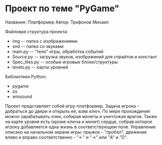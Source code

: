 # Проект по теме "PyGame"
Название: Платформер
Автор: Трифонов Михаил

Файловая структура проекта:
- img -- папка с изображениями
- snd -- папка со звуками
- main.py -- "тело" игры, обработка событий
- Source.py -- загрузка звуков, изображений для спрайтов и констант
- Spec_tiles.py -- особые игровые блоки/структуры
- levels.py -- карты уровней

Библиотеки Python:
- pygame
- os
- winsound

Проект представляет собой игру-платформер. Задача игрока - добраться до двери и открыть её, взяв ключ.
По мере прохождения можно зарабатывать очки, собирая монеты и уничтожая врагов. Также на карте уровня есть (кроме ключа и монет) сердце, собрав
которое игроку добавляется одна жизнь в соответствующем поле. Управление описано на начальном экране игры: прыжок - "пробел", движение влево и вправо соответственно - "←" и "→" или "A" и "D".
